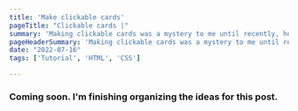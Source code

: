 ```yaml
---
title: 'Make clickable cards'
pageTitle: "Clickable cards |"
summary: 'Making clickable cards was a mystery to me until recently, here I share the process of making this component.'
pageHeaderSummary: 'Making clickable cards was a mystery to me until recently, here I share the process of making this component.'
date: "2022-07-16"
tags: ['Tutorial', 'HTML', 'CSS']

---
```


### Coming soon. I'm finishing organizing the ideas for this post.